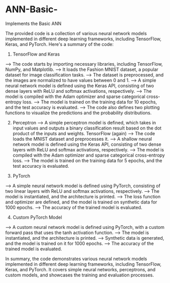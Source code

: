 # ANN-Basic-
Implements the Basic ANN

The provided code is a collection of various neural network models implemented in different deep learning frameworks, including TensorFlow, Keras, and PyTorch. Here's a summary of the code:

1. TensorFlow and Keras

--> The code starts by importing necessary libraries, including TensorFlow, NumPy, and Matplotlib.
--> It loads the Fashion MNIST dataset, a popular dataset for image classification tasks.
--> The dataset is preprocessed, and the images are normalized to have values between 0 and 1.
--> A simple neural network model is defined using the Keras API, consisting of two dense layers with ReLU and softmax activations, respectively.
--> The model is compiled with the Adam optimizer and sparse categorical cross-entropy loss.
--> The model is trained on the training data for 10 epochs, and the test accuracy is evaluated.
--> The code also defines two plotting functions to visualize the predictions and the probability distributions.

2. Perceptron
--> A simple perceptron model is defined, which takes in input values and outputs a binary classification result based on the dot product of the inputs and weights.
TensorFlow (again)
--> The code loads the MNIST dataset and preprocesses it.
--> A shallow neural network model is defined using the Keras API, consisting of two dense layers with ReLU and softmax activations, respectively.
--> The model is compiled with the Adam optimizer and sparse categorical cross-entropy loss.
--> The model is trained on the training data for 5 epochs, and the test accuracy is evaluated.

3. PyTorch

--> A simple neural network model is defined using PyTorch, consisting of two linear layers with ReLU and softmax activations, respectively.
--> The model is instantiated, and the architecture is printed.
--> The loss function and optimizer are defined, and the model is trained on synthetic data for 1000 epochs.
--> The accuracy of the trained model is evaluated.

4. Custom PyTorch Model
   
--> A custom neural network model is defined using PyTorch, with a custom forward pass that uses the tanh activation function.
--> The model is instantiated, and the architecture is printed.
--> Synthetic data is generated, and the model is trained on it for 1000 epochs.
--> The accuracy of the trained model is evaluated.

In summary, the code demonstrates various neural network models implemented in different deep learning frameworks, including TensorFlow, Keras, and PyTorch. It covers simple neural networks, perceptrons, and custom models, and showcases the training and evaluation processes.





